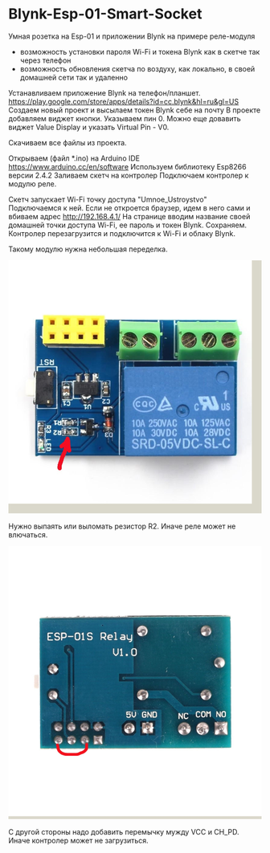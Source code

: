 # Blynk-Esp-01-Smart-Socket
Умная розетка на Esp-01 и приложении Blynk на примере реле-модуля
- возможность установки пароля Wi-Fi и токена Blynk как в скетче так через телефон
- возможность обновления скетча по воздуху, как локально, в своей домашней сети так и удаленно




Устанавливаем приложение Blynk на телефон/планшет.
https://play.google.com/store/apps/details?id=cc.blynk&hl=ru&gl=US
Создаем новый проект и высылаем токен Blynk себе на почту
В проекте добавляем виджет кнопки. Указываем пин 0.
Можно еще довавить виджет Value Display и указать Virtual Pin - V0. 

Скачиваем все файлы из проекта.

Открываем (файл *.ino) на Arduino IDE https://www.arduino.cc/en/software
Используем библиотеку Esp8266 версии 2.4.2
Заливаем скетч на контролер
Подключаем контролер к модулю реле.

Скетч запускает Wi-Fi точку доступа "Umnоe_Ustroystvo"
Подключаемся к ней. Если не откроется браузер, идем в него сами и вбиваем адрес http://192.168.4.1/
На странице вводим название своей домашней точки доступа Wi-Fi, ее пароль и токен Blynk.
Сохраняем. Контролер перезагрузится и подключится к Wi-Fi и облаку Blynk.


Такому модулю нужна небольшая переделка.


![alt text](https://github.com/CHE77/Blynk-Esp-01-Smart-Socket/blob/main/ESP01-S-5V-WiFi-Relay-Module1.jpg?raw=true)

Нужно выпаять или выломать резистор R2. Иначе реле может не влючаться.




![alt text](https://github.com/CHE77/Blynk-Esp-01-Smart-Socket/blob/main/esp8266-01s-relay-expansion-module-back1.jpg?raw=true)

C другой стороны надо добавить перемычку мужду VCC и CH_PD. Иначе контролер может не загрузиться.

